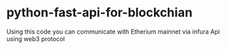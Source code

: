 # python-fast-api-for-blockchian
Using this code you can communicate with Etherium mainnet via infura Api using web3 protocol
